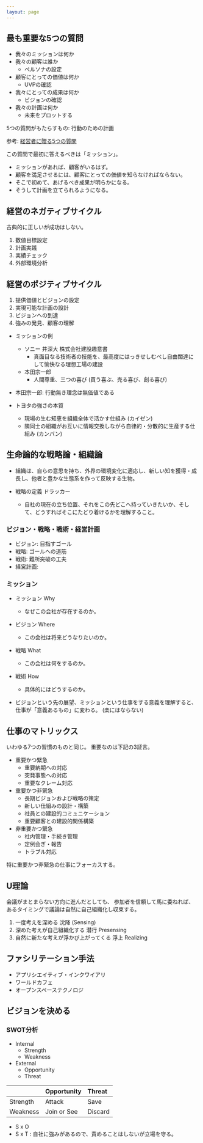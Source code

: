 ```yaml
---
layout: page
---
```


## 最も重要な5つの質問

* 我々のミッションは何か
* 我々の顧客は誰か
    * ペルソナの設定
* 顧客にとっての価値は何か
    * UVPの確認
* 我々にとっての成果は何か
    * ビジョンの確認
* 我々の計画は何か
    * 未来をプロットする

5つの質問がもたらすもの: 行動のための計画

参考: [経営者に贈る5つの質問](https://bookworm.improve-future.com/book/18523)

この質問で最初に答えるべきは「ミッション」。

* ミッションがあれば、顧客がいるはず。
* 顧客を満足させるには、顧客にとっての価値を知らなければならない。
* そこで初めて、あげるべき成果が明らかになる。
* そうして計画を立てられるようになる。


## 経営のネガティブサイクル

古典的に正しいが成功はしない。

1. 数値目標設定 
1. 計画実践
1. 実績チェック 
1. 外部環境分析 

## 経営のポジティブサイクル

1. 提供価値とビジョンの設定
1. 実現可能な計画の設計
1. ビジョンへの到達
1. 強みの発見、顧客の理解

* ミッションの例
    * ソニー 井深大 株式会社建設趣意書
        * 真面目なる技術者の技能を、最高度にはっきせしむべし自由闊達にして愉快なる理想工場の建設
    * 本田宗一郎
        * 人間尊重、三つの喜び (買う喜ぶ、売る喜び、創る喜び)
        
* 本田宗一郎: 行動無き理念は無価値である
* トヨタの強さの本質
    * 現場の生む知恵を組織全体で活かす仕組み (カイゼン)
    * 隣同士の組織がお互いに情報交換しながら自律的・分散的に生産する仕組み (カンバン)
    
    
## 生命論的な戦略論・組織論

* 組織は、自らの意思を持ち、外界の環境変化に適応し、新しい知を獲得・成長し、他者と豊かな生態系を作って反映する生物。

* 戦略の定義 ドラッカー
    * 自社の現在の立ち位置、それをこの先どこへ持っていきたいか、そして、どうすればそこにたどり着けるかを理解すること。
    
### ビジョン・戦略・戦術・経営計画

* ビジョン: 目指すゴール
* 戦略: ゴールへの道筋
* 戦術: 難所突破の工夫
* 経営計画: 

### ミッション

* ミッション Why
    * なぜこの会社が存在するのか。
* ビジョン Where
    * この会社は将来どうなりたいのか。
* 戦略 What
    * この会社は何をするのか。
* 戦術 How
    * 具体的にはどうするのか。

* ビジョンという先の展望、ミッションという仕事をする意義を理解すると、仕事が「意義あるもの」に変わる。
     (楽にはならない)

## 仕事のマトリックス

いわゆる7つの習慣のものと同じ。 重要なのは下記の3証言。

* 重要かつ緊急
    * 重要納期への対応
    * 突発事態への対応
    * 重要なクレーム対応
* 重要かつ非緊急
    * 長期ビジョンおよび戦略の策定
    * 新しい仕組みの設計・構築
    * 社員との建設的コミュニケーション
    * 重要顧客との建設的関係構築
* 非重要かつ緊急
    * 社内管理・手続き管理
    * 定例会ぎ・報告
    * トラブル対応

特に重要かつ非緊急の仕事にフォーカスする。 

## U理論

会議がまとまらない方向に進んだとしても、
参加者を信頼して馬に委ねれば、
あるタイミングで議論は自然に自己組織化し収束する。

1. 一度考えを深める 沈降 (Sensing)
1. 深めた考えが自己組織化する 潜行 Presensing
1. 自然に新たな考えが浮かび上がってくる 浮上 Realizing

## ファシリテーション手法

* アプリシエイティブ・インクワイアリ
* ワールドカフェ
* オープンスペーステクノロジ

## ビジョンを決める

### SWOT分析

* Internal
    * Strength
    * Weakness
* External
    * Opportunity
    * Threat

| | Opportunity | Threat |
|:--|:--|:--|
| Strength | Attack | Save |
| Weakness | Join or See | Discard |

* S x O
* S x T : 自社に強みがあるので、責めることはしないが立場を守る。
